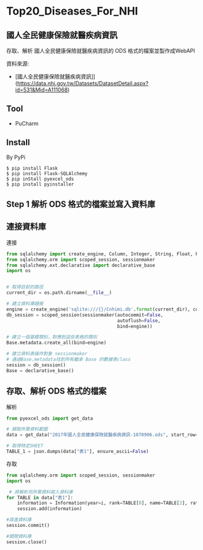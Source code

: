# Top20_Diseases_For_NHI

國人全民健康保險就醫疾病資訊
----------------------------

存取、解析 國人全民健康保險就醫疾病資訊的 ODS 格式的檔案並製作成WebAPI

資料來源: 

* [國人全民健康保險就醫疾病資訊]](https://data.nhi.gov.tw/Datasets/DatasetDetail.aspx?id=531&Mid=A111068)

## Tool

* PuCharm

## Install

By PyPi

```
$ pip install Flask
$ pip install Flask-SQLAlchemy
$ pip inStall pyexcel_ods
$ pip install pyinstaller
```

Step 1 解析 ODS 格式的檔案並寫入資料庫
----------------------------

## 連接資料庫

連接

```python
from sqlalchemy import create_engine, Column, Integer, String, Float, PrimaryKeyConstraint
from sqlalchemy.orm import scoped_session, sessionmaker
from sqlalchemy.ext.declarative import declarative_base
import os


# 取得目前的路徑
current_dir = os.path.dirname(__file__)

# 建立資料庫鏈接
engine = create_engine('sqlite:///{}/Cnhimi.db'.format(current_dir), convert_unicode=True)
db_session = scoped_session(sessionmaker(autocommit=False,
                                         autoflush=False,
                                         bind=engine))

# 建立一個基礎類別，對應到這些表格的類別
Base.metadata.create_all(bind=engine)

# 建立資料表操作對象 sessionmaker
# 通過Base.metadata找到所有繼承 Base 的數據表class
session = db_session()
Base = declarative_base()                                                                       
```

## 存取、解析 ODS 格式的檔案

解析

```python
from pyexcel_ods import get_data

# 擷取所需資料範圍
data = get_data("2017年國人全民健康保險就醫疾病資訊-1070906.ods", start_row=3, row_limit=20)    

# 取得特定SHEET
TABLE_1 = json.dumps(data["表1"], ensure_ascii=False)                                         
```

存取

```python
from sqlalchemy.orm import scoped_session, sessionmaker
import os

 # 將解析完所需資料寫入資料庫
for TABLE in data["表1"]:
    information = Information(year=i, rank=TABLE[0], name=TABLE[2], rate=TABLE[9])
    session.add(information)     

#寫進資料庫
session.commit()

#關閉資料庫
session.close()
```